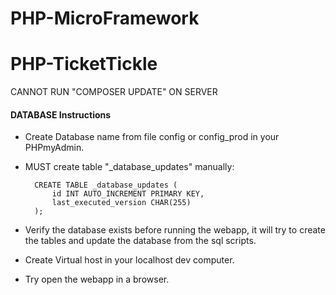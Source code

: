 # PHP-MicroFramework


# PHP-TicketTickle

CANNOT RUN "COMPOSER UPDATE" ON SERVER


#### DATABASE Instructions 
- Create Database name from file config or config_prod in your PHPmyAdmin.

- MUST create table "_database_updates" manually:

        CREATE TABLE _database_updates (
            id INT AUTO_INCREMENT PRIMARY KEY,
            last_executed_version CHAR(255)
        );

- Verify the database exists before running the webapp, it will try to create the tables and update the database from the sql scripts.
- Create Virtual host in your localhost dev computer.
- Try open the webapp in a browser.